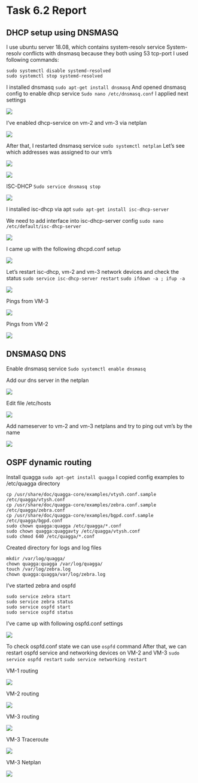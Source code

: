 # Task 6.2 Report
## DHCP setup using DNSMASQ
I use ubuntu server 18.08, which contains system-resolv service 
System-resolv conflicts with dnsmasq because they both using 53 tcp-port
I used following commands:
```
sudo systemctl disable systemd-resolved
sudo systemctl stop systemd-resolved
```
I installed dnsmasq 
`sudo apt-get install dnsmasq`
And opened dnsmasq config to enable dhcp service
`Sudo nano /etc/dnsmasq.conf`
I applied next settings

![](Screenshots/S1.png)

I’ve enabled dhcp-service on vm-2 and vm-3 via netplan


![](Screenshots/S2.png)

After that, I restarted dnsmasq service
`sudo systemctl netplan`
Let’s see which addresses was assigned to our vm’s

![](Screenshots/S3.png)

![](Screenshots/S4.png)

ISC-DHCP
`Sudo service dnsmasq stop`

![](Screenshots/S5.png)

I installed isc-dhcp via apt
`sudo apt-get install isc-dhcp-server`

We need to add interface into isc-dhcp-server config
`sudo nano /etc/default/isc-dhcp-server`

![](Screenshots/S6.png)

I came up with the following dhcpd.conf setup

![](Screenshots/S7.png)

Let’s restart isc-dhcp, vm-2 and vm-3 network devices and check the status
`sudo service isc-dhcp-server restart`
`sudo ifdown -a ; ifup -a`

![](Screenshots/S8.png)

Pings from VM-3

![](Screenshots/S9.png)

Pings from VM-2

![](Screenshots/S10.png)

## DNSMASQ DNS
Enable dnsmasq service
`Sudo systemctl enable dnsmasq`

Add our dns server in the netplan

![](Screenshots/S11.png)

Edit file /etc/hosts

![](Screenshots/S12.png)

Add nameserver to vm-2 and vm-3 netplans and try to ping out vm’s by the name

![](Screenshots/S13.png)

## OSPF dynamic routing
Install quagga
`sudo apt-get install quagga`
I copied config examples to /etc/quagga directory
```
cp /usr/share/doc/quagga-core/examples/vtysh.conf.sample /etc/quagga/vtysh.conf
cp /usr/share/doc/quagga-core/examples/zebra.conf.sample /etc/quagga/zebra.conf
cp /usr/share/doc/quagga-core/examples/bgpd.conf.sample /etc/quagga/bgpd.conf
sudo chown quagga:quagga /etc/quagga/*.conf
sudo chown quagga:quaggavty /etc/quagga/vtysh.conf
sudo chmod 640 /etc/quagga/*.conf
```
Created directory for logs and log files
```
mkdir /var/log/quagga/
chown quagga:quagga /var/log/quagga/
touch /var/log/zebra.log
chown quagga:quagga/var/log/zebra.log
```
I’ve started zebra and ospfd 
```
sudo service zebra start
sudo service zebra status
sudo service ospfd start
sudo service ospfd status
```
I’ve came up with following ospfd.conf settings

![](Screenshots/S14.png)

To check ospfd.conf state we can use `ospfd` command
After that, we can restart ospfd service and networking devices on VM-2 and VM-3
`sudo service ospfd restart`
`sudo service networking restart`

VM-1 routing

![](Screenshots/S15.png)

VM-2 routing

![](Screenshots/S16.png)

VM-3 routing

![](Screenshots/S17.png)

VM-3 Traceroute

![](Screenshots/S18.png)

VM-3 Netplan 

![](Screenshots/S19.png)